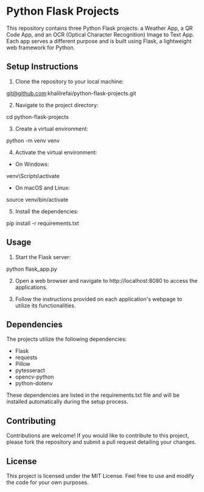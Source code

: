 # Python Flask Projects

This repository contains three Python Flask projects: a Weather App, a QR Code App, and an OCR (Optical Character Recognition) Image to Text App. Each app serves a different purpose and is built using Flask, a lightweight web framework for Python.

## Setup Instructions

1. Clone the repository to your local machine:

git@github.com:khalilrefai/python-flask-projects.git

2. Navigate to the project directory:

cd python-flask-projects

3. Create a virtual environment:

python -m venv venv

4. Activate the virtual environment:

- On Windows:

venv\Scripts\activate

- On macOS and Linux:

source venv/bin/activate

5. Install the dependencies:

pip install -r requirements.txt

## Usage

1. Start the Flask server:

python flask_app.py

2. Open a web browser and navigate to http://localhost:8080 to access the applications.

3. Follow the instructions provided on each application's webpage to utilize its functionalities.

## Dependencies

The projects utilize the following dependencies:

- Flask
- requests
- Pillow
- pytesseract
- opencv-python
- python-dotenv

These dependencies are listed in the requirements.txt file and will be installed automatically during the setup process.

## Contributing

Contributions are welcome! If you would like to contribute to this project, please fork the repository and submit a pull request detailing your changes.

## License

This project is licensed under the MIT License. Feel free to use and modify the code for your own purposes.
